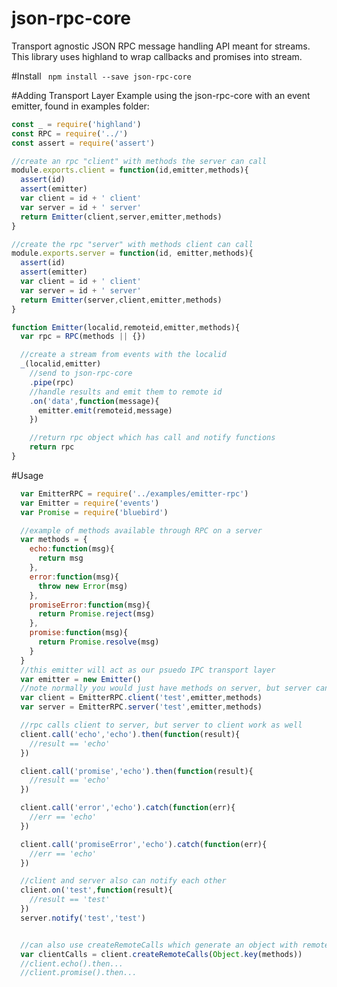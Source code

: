 # json-rpc-core
Transport agnostic JSON RPC message handling API meant for streams.  This library uses highland to wrap callbacks and promises into stream.

#Install
``` npm install --save json-rpc-core```   

#Adding Transport Layer
Example using the json-rpc-core with an event emitter, found in examples folder:

```js
const _ = require('highland')
const RPC = require('../')
const assert = require('assert')

//create an rpc "client" with methods the server can call
module.exports.client = function(id,emitter,methods){
  assert(id)
  assert(emitter)
  var client = id + ' client'
  var server = id + ' server'
  return Emitter(client,server,emitter,methods)
}

//create the rpc "server" with methods client can call
module.exports.server = function(id, emitter,methods){
  assert(id)
  assert(emitter)
  var client = id + ' client'
  var server = id + ' server'
  return Emitter(server,client,emitter,methods)
}

function Emitter(localid,remoteid,emitter,methods){
  var rpc = RPC(methods || {})

  //create a stream from events with the localid
  _(localid,emitter)
    //send to json-rpc-core
    .pipe(rpc)
    //handle results and emit them to remote id
    .on('data',function(message){
      emitter.emit(remoteid,message)
    })

    //return rpc object which has call and notify functions
    return rpc
}

```

#Usage
```js
  var EmitterRPC = require('../examples/emitter-rpc')
  var Emitter = require('events')
  var Promise = require('bluebird')

  //example of methods available through RPC on a server
  var methods = {
    echo:function(msg){
      return msg
    },
    error:function(msg){
      throw new Error(msg)
    },
    promiseError:function(msg){
      return Promise.reject(msg)
    },
    promise:function(msg){
      return Promise.resolve(msg)
    }
  }
  //this emitter will act as our psuedo IPC transport layer 
  var emitter = new Emitter()
  //note normally you would just have methods on server, but server can call client as well
  var client = EmitterRPC.client('test',emitter,methods)
  var server = EmitterRPC.server('test',emitter,methods)

  //rpc calls client to server, but server to client work as well
  client.call('echo','echo').then(function(result){
    //result == 'echo'
  })

  client.call('promise','echo').then(function(result){
    //result == 'echo'
  })

  client.call('error','echo').catch(function(err){
    //err == 'echo'
  })

  client.call('promiseError','echo').catch(function(err){
    //err == 'echo'
  })

  //client and server also can notify each other
  client.on('test',function(result){
    //result == 'test'
  })
  server.notify('test','test')


  //can also use createRemoteCalls which generate an object with remote calls
  var clientCalls = client.createRemoteCalls(Object.key(methods))
  //client.echo().then...
  //client.promise().then...

```

